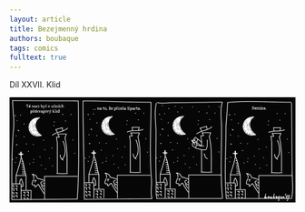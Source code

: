 ```yaml
---
layout: article
title: Bezejmenný hrdina
authors: boubaque
tags: comics
fulltext: true
---
```


Díl XXVII. Klid

<div class="hrdina"><img src="hrdina27-fmt.jpg"></div>
